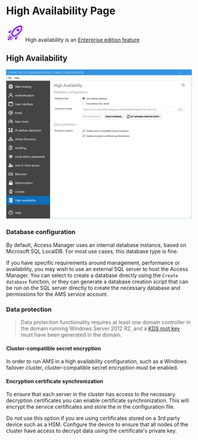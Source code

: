 # High Availability Page

![localadminpasswords](../../.gitbook/assets/badge-enterprise-edition-rocket.svg) High availability is an [Enterprise edition feature](../../about\_ams/Access-Manager-Editions/)

## High Availability

![localadminpasswords](../../images/ui-page-highavailability.png)

### Database configuration

By default, Access Manager uses an internal database instance, based on Microsoft SQL LocalDB. For most use cases, this database type is fine.

If you have specific requirements around management, performance or availability, you may wish to use an external SQL server to host the Access Manager. You can select to create a database directly using the `Create database` function, or they can generate a database creation script that can be run on the SQL server directly to create the necessary database and permissions for the AMS service account.

### Data protection

> Data protection functionality requires at least one domain controller in the domain running Windows Server 2012 R2, and a [KDS root key](https://docs.microsoft.com/en-us/windows-server/security/group-managed-service-accounts/create-the-key-distribution-services-kds-root-key) must have been generated in the domain.

#### Cluster-compatible secret encryption

In order to run AMS in a high availability configuration, such as a Windows failover cluster, cluster-compatible secret encryption must be enabled.

#### Encryption certificate synchronization

To ensure that each server in the cluster has access to the necessary decryption certificates you can enable certificate synchronization. This will encrypt the service certificates and store the in the configuration file.

Do not use this option if you are using certificates stored on a 3rd party device such as a HSM. Configure the device to ensure that all nodes of the cluster have access to decrypt data using the certificate's private key.
